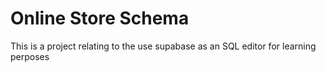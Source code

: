 # Online Store Schema

This is a project relating to the use supabase as an SQL editor for learning perposes
